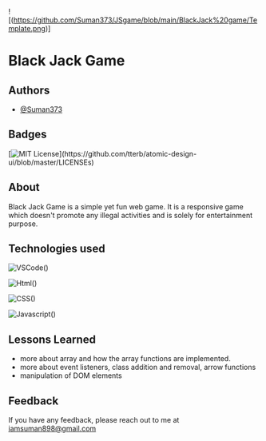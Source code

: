 

![(https://github.com/Suman373/JSgame/blob/main/BlackJack%20game/Template.png)]

# Black Jack Game

## Authors

- [@Suman373](https://www.github.com/Suman373)




## Badges



[![MIT License](https://img.shields.io/apm/l/atomic-design-ui.svg?)](https://github.com/tterb/atomic-design-ui/blob/master/LICENSEs)



## About
 Black Jack Game is a simple yet fun web game. It is a 
 responsive game which doesn't promote any illegal 
 activities and is solely for entertainment purpose.
 
## Technologies used
![VSCode()](https://img.shields.io/badge/Visual_Studio_Code-0078D4?style=for-the-badge&logo=visual%20studio%20code&logoColor=white)

![Html()](https://img.shields.io/badge/HTML5-E34F26?style=for-the-badge&logo=html5&logoColor=white)

![CSS()](https://img.shields.io/badge/CSS3-1572B6?style=for-the-badge&logo=css3&logoColor=white)

![Javascript()](https://img.shields.io/badge/JavaScript-323330?style=for-the-badge&logo=javascript&logoColor=F7DF1E)
## Lessons Learned
- more about array and how the array functions are implemented.
- more about event listeners, class addition and removal, arrow functions
- manipulation of DOM elements



## Feedback

If you have any feedback, please reach out to me at iamsuman898@gmail.com

